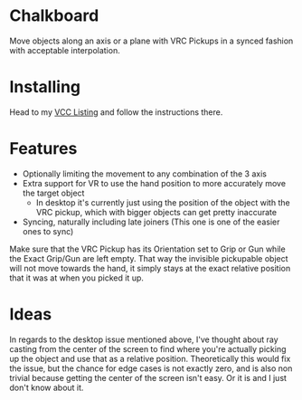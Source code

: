 
# Chalkboard

Move objects along an axis or a plane with VRC Pickups in a synced fashion with acceptable interpolation.

# Installing

Head to my [VCC Listing](https://jansharp.github.io/vrc/vcclisting.xhtml) and follow the instructions there.

# Features

- Optionally limiting the movement to any combination of the 3 axis
- Extra support for VR to use the hand position to more accurately move the target object
  - In desktop it's currently just using the position of the object with the VRC pickup, which with bigger objects can get pretty inaccurate
- Syncing, naturally including late joiners (This one is one of the easier ones to sync)

Make sure that the VRC Pickup has its Orientation set to Grip or Gun while the Exact Grip/Gun are left empty. That way the invisible pickupable object will not move towards the hand, it simply stays at the exact relative position that it was at when you picked it up.

# Ideas

In regards to the desktop issue mentioned above, I've thought about ray casting from the center of the screen to find where you're actually picking up the object and use that as a relative position. Theoretically this would fix the issue, but the chance for edge cases is not exactly zero, and is also non trivial because getting the center of the screen isn't easy. Or it is and I just don't know about it.
